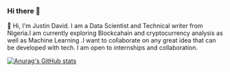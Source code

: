 ### Hi there 👋
👋 Hi, I'm Justin David. I am a Data Scientist and Technical writer from Nigeria.I am currently exploring Blockcahain and cryptocurrency 
analysis as well as Machine Learning .I want to collaborate on any great idea that can be developed with tech. I am open to internships and collaboration.

[![Anurag's GitHub stats](https://github-readme-stats.vercel.app/apijustinthedataboy=anuraghazra)](https://github.com/anuraghazra/github-readme-stats)

<!--
Here are some ideas to get you started:

- 🔭 I’m currently working on ...
- 🌱 I’m currently learning ...
- 👯 I’m looking to collaborate on ...
- 🤔 I’m looking for help with ...
- 💬 Ask me about ...
- 📫 How to reach me: ...
- 😄 Pronouns: ...
- ⚡ Fun fact: ...
-->
